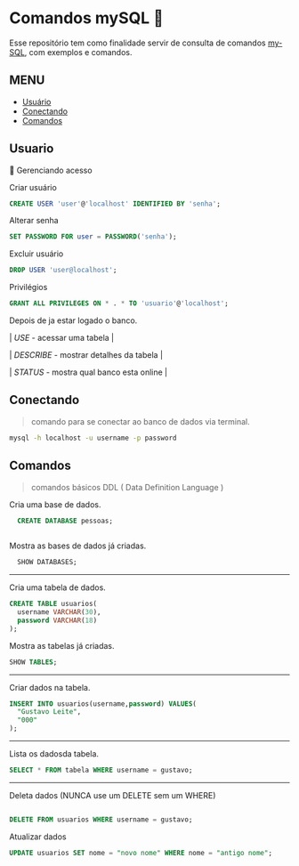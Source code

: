 # Comandos mySQL  :whale:

Esse repositório tem como finalidade servir de consulta de comandos [my-SQL](https://www.mysql.com/), com exemplos e comandos.
  
## MENU
- [Usuário](#-usuario)
- [Conectando](#-conectando)
- [Comandos](#-comandos)
## Usuario

:key: Gerenciando acesso

 Criar usuário
```sql
CREATE USER 'user'@'localhost' IDENTIFIED BY 'senha';
```

 Alterar senha
```sql
SET PASSWORD FOR user = PASSWORD('senha');
```

Excluir usuário
```sql
DROP USER 'user@localhost';
```

Privilégios
```sql
GRANT ALL PRIVILEGES ON * . * TO 'usuario'@'localhost';
```
Depois de ja estar logado o banco.

| *USE* - acessar uma tabela |

| *DESCRIBE* - mostrar detalhes da tabela |

| *STATUS* - mostra qual banco esta online |


## Conectando

> comando para se conectar ao banco de dados via terminal.
```bash
mysql -h localhost -u username -p password
```

## Comandos

> comandos básicos DDL ( Data Definition Language )


Cria uma base de dados.
```sql
  CREATE DATABASE pessoas;
  
```
 Mostra as bases de dados já criadas.
```sql
  SHOW DATABASES;
```

-----------------------------

Cria uma tabela de dados.

```sql
CREATE TABLE usuarios(
  username VARCHAR(30),
  password VARCHAR(18)
);
```

Mostra as tabelas já criadas.
```sql
SHOW TABLES;
```
-------------------------------

 Criar dados na tabela.
```sql
INSERT INTO usuarios(username,password) VALUES(
  "Gustavo Leite", 
  "000"
);
```
-------------------------

 Lista os dadosda tabela.

```sql 
SELECT * FROM tabela WHERE username = gustavo;
 ```
---------------------------

Deleta dados (NUNCA use um DELETE sem um WHERE)
```sql

DELETE FROM usuarios WHERE username = gustavo;
```

Atualizar dados

```sql
UPDATE usuarios SET nome = "novo nome" WHERE nome = "antigo nome";
```

